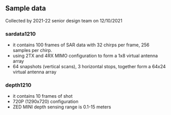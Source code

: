 ## Sample data
Collected by 2021-22 senior design team on 12/10/2021

### sardata1210
* it contains 100 frames of SAR data with 32 chirps per frame, 256 samples per chirp.
* using 2TX and 4RX MIMO configuration to form a 1x8 virtual antenna array
* 64 snapshots (vertical scans), 3 horizontal stops, together form a 64x24 virtual antenna array


### depth1210
* it contains 10 frames of shot
* 720P (1290x720) configuration
* ZED MINI depth sensing range is 0.1-15 meters
